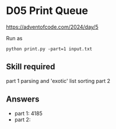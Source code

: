 D05 Print Queue
======================

https://adventofcode.com/2024/day/5

Run as

    python print.py -part=1 input.txt

## Skill required

part 1 parsing and 'exotic' list sorting
part 2 


## Answers

- part 1: 4185
- part 2: 
